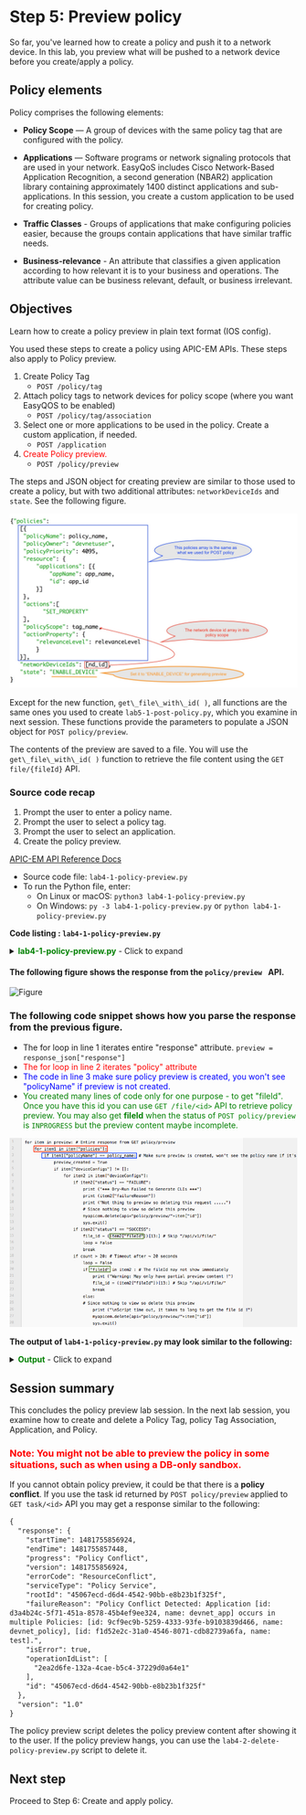 # Step 5: Preview policy

So far, you've learned how to create a policy and push it to a network device. In this lab, you preview what will be pushed to a network device before you create/apply a policy.

## Policy elements

Policy comprises the following elements:

* **Policy Scope** — A group of devices with the same policy tag that are configured with the policy.

* **Applications** — Software programs or network signaling protocols that are used in your network. EasyQoS includes Cisco Network-Based Application Recognition, a second generation (NBAR2) application library containing approximately 1400 distinct applications and sub-applications. In this session, you create a custom application to be used for creating policy.

* **Traffic Classes** - Groups of applications that make configuring policies easier, because the groups contain applications that have similar traffic needs.

* **Business-relevance** - An attribute that classifies a given application according to how relevant it is to your business and operations. The attribute value can be business relevant, default, or business irrelevant.


## Objectives

Learn how to create a policy preview in plain text format (IOS config).

You used these steps to create a policy using APIC-EM APIs. These steps also apply to Policy preview.

1. Create Policy Tag
   * `POST /policy/tag`
2. Attach policy tags to network devices for policy scope (where you want EasyQOS to be enabled)
   * `POST /policy/tag/association`
3. Select one or more applications to be used in the policy. Create a custom application, if needed.
   * `POST /application`
4. <font color='red'>Create Policy preview.</font>
   * `POST /policy/preview`


The steps and JSON object for creating preview are similar to those used to create a policy, but with two additional attributes: `networkDeviceIds` and `state`. See the following figure.

![Figure](assets/images/preview.jpg)

Except for the new function, `get\_file\_with\_id( )`, all functions are the same ones you used to create `lab5-1-post-policy.py`, which you examine in next session. These functions provide the parameters to populate a JSON object for `POST policy/preview`. <br>

The contents of the preview are saved to a file. You will use the `get\_file\_with\_id( )` function to retrieve the file content using the `GET file/{fileId}` API.<br>

### Source code recap
1. Prompt the user to enter a policy name.
2. Prompt the user to select a policy tag.
3. Prompt the user to select an application.
4. Create the policy preview.<br>

[APIC-EM API Reference Docs](https://developer.cisco.com/site/apic-em-rest-api/)

* Source code file: `lab4-1-policy-preview.py`<br>
* To run the Python file, enter:<br>
    * On Linux or macOS: `python3 lab4-1-policy-preview.py`<br>
    * On Windows: `py -3 lab4-1-policy-preview.py` or `python lab4-1-policy-preview.py`<br>

**Code listing : `lab4-1-policy-preview.py`**

<details>
<summary><font color='green'><b>lab4-1-policy-preview.py</b></font> - Click to expand</summary>

<pre><code>
"""
Script name: lab4-1-policy-preview.py
Create a policy
"""

from  apicem import \* # APIC-EM IP is assigned in apicem_config.py
import time # Need it for delay - sleep() function

########### Prompt user to enter a policy name ##############
# Stay in the loop until input is not null or is 'exit'
def enter_policy_name(ap):
    """
    This function takes user input as the policy name and checks if the name is used
    If the name is not used, the function returns the user's input

    Parameters
    ----------
    ap (object): The apic-em object defined in apicem.py

    Return:
    -------
    str : policy name
    """
    check_name = True
    p_name=""
    while check_name:
        p_name = input('=> Enter the policy name that you want to create for preview: ')
        p_name = p_name.lstrip() # Ignore leading space
        if p_name.lower() == 'exit':
            sys.exit()  
        if p_name == "":
            print ("Oops! The policy name cannot be NULL. Please try again or enter 'exit'")
        else: # Check if name is used
            check_name = False
            try:
                resp= ap.get(api="policy") # The response (result) from "GET /policy/" request
                response_json = resp.json() # Get the json-encoded content from response
                policy = response_json["response"]
            except:
                print ("Something is wrong. Cannot get the policy information")
                sys.exit()
            for item in policy:
                if p_name == item["policyName"]:
                    print ("This policy name exists. Please enter a different name !")
                    check_name = True
                    break
    return p_name

########### Prompt the user to select a policy Business-Relevance ##############

def select_relevance():
    """
    This function lists policy business relevance for user to select
    return a list related to the user's selection - [relevancy_select[?],relevancy_tag[?]]

    Parameters
    ----------
    None

    Return:
    -------
    list : [relevanceLevel,relevanceTag]
    """
    relevancy_select = [[1,"Business-Relevant"],[2,"Business-Irrelevant"],[3,"Default"]]
    relevancy_tag = ['-BR','-IR','-D']
    print (tabulate(relevancy_select, headers=['#','Policy Business Relevancy'],tablefmt="rst"),'\n')

    relevanceLevel = 'Default'
    # Stay in the loop until a tag is selected or the user selects 'exit'
    while True:
        tag_num = input('=> Enter one of the numbers shown for policy Business Relevancy: ')
        tag_num = tag_num.lstrip() # Ignore leading space
        if tag_num.lower() == 'exit':
            sys.exit()
        if tag_num.isdigit():
            if int(tag_num) in range(1,len(relevancy_select)+1):
                relevanceTag = relevancy_tag[int(tag_num)-1]
                relevanceLevel = relevancy_select[int(tag_num)-1][1]
                break
            else:
                print ("Oops! That number is out of range. Please try again or enter 'exit'")
        else:
            print ("Oops! That input is not a number. Please enter a number or enter 'exit'")
    # End of while loop

    return [relevanceLevel,relevanceTag]


def get_tag_association(ap):
    """
    This function prints out all network devices that have policy tags.
    Parameters
    ----------
    ap (object): The apic-em object defined in apicem.py

    Return:
    -------
    list : tag association list
    """
    try:
        resp = ap.get(api="policy/tag/association")
        response_json = resp.json()
        tag = response_json["response"] # Policy tags
    except:
        print ("Something went wrong while getting the policy tag !")
        sys.exit()

    # If there is a policy tag, the response will show what network device is tagged
    if tag ==[]:
        print ("No Policy tag is found")
        sys.exit()
    else:
        tag_list = []
        i=0
        for item in tag:
            if "policyTag" in item:
                if item["networkDevices"] != []: # If there is at least one network device associated
                    for item1 in item["networkDevices"]: # There could be more than one network device associated with the same tag
                        # i - Adding number in the beginning of each row
                        i+=1
                        tag_list.append([i,item["policyTag"],item1["deviceName"],item1["deviceIp"],item1["deviceId"]])
                else:
                    i+=1
                    tag_list.append([i,item["policyTag"],"","",""])
        if tag_list == []:
            print ("No policy tag association is found. There is nothing to show")
            sys.exit()
    return (tag_list)            

########### Prompt the user to select a policy tag name ##############

def select_tag(ap):
    """
    This function enables the user to select a policy tag

    Parameters
    ----------
    ap (object): The apic-em object defined in apicem.py

    Return:
    -------
    list : [tag_name,nd_id]
    """
    tag_list= get_tag_association(ap)
    print (tabulate(tag_list, headers=['#','Policy Tag associated with','Device Name','Device IP','Device ID'],tablefmt="rst"),'\n')

    # Stay in the loop until the user selects a tag or user selects 'exit'
    tag_name_idx=1
    nd_id_idx = 4
    while True:
        tag_num = input('=> Select a policy tag associated with the network device : ')
        tag_num = tag_num.lstrip() # Ignore leading spaces
        if tag_num.lower() == 'exit':
            sys.exit()
        if tag_num.isdigit():
            if int(tag_num) in range(1,len(tag_list)+1):
                nd_id = tag_list[int(tag_num)-1][nd_id_idx]
                if nd_id == "":
                    print ("Oops! This policy tag is not associated with any network device. Please try again or enter 'exit'")
                else:    
                    tag_name = tag_list[int(tag_num)-1][tag_name_idx]
                    break    
            else:
                print ("Oops! The number you entered is out of range. Please try again or enter 'exit'")
        else:
            print ("Oops! The input you entered is not a number. Please try again or enter 'exit'")
    # End of while loop
    return [tag_name,nd_id]

########## Select an application and retrieve its id #################
def select_app(ap):
    """
    This function lists all applications for the user to select
    It returns a list with application names and application ids

    Parameters
    ----------
    ap (object): An apic-em object defined in apicem.py

    Return:
    -------
    list : [app_name,app_id]
    """

    print ("** Retrieving applications may take a while. Please wait......... **\n")
    app = []
    try:
        resp= ap.get(api="application") # The response (result) from "GET /application" request
        status = resp.status_code
        response_json = resp.json() # Get the json-encoded content from the response
        app = response_json["response"]
    except:
        print ("Something is wrong. Cannot get application information")
        sys.exit()  

    if status != 200:
        print ("Response status is %s. Something is wrong !"%status)
        sys.exit()

    # Make sure there is at least one application
    if app == []:
        print ("Something went wrong while retrieving applications!")
        sys.exit()

    app_list = []
    # Extracting attributes
    for item in app:
         app_list.append([item["name"],item["instanceUuid"]])
    # Show all NBAR2 applications
    # Pretty print tabular data, needs 'tabulate' module

    print ("-------------  All default applications -------------")
    print (tabulate(app_list, headers=['application','id'],tablefmt="rst"),'\n')

    app = []
    params={"isCustom":True}
    try:
        resp= ap.get(api="application",params=params) # The response (result) from "GET /application" request
        status = resp.status_code
        response_json = resp.json() # Get the json-encoded content from response
        app = response_json["response"]
    except:
        print ("Something is wrong. Cannot get application information")
        sys.exit()  

    if status != 200:
        print ("Response status is  %s. Something is wrong !"%status)
        sys.exit()

    # Make sure there is at least one custom application
    if app == []:
        print ("** There is no custom application, select one from default ! **\n")
    else:
        short_list = []
        # Extracting attributes
        for item in app:
            short_list.append([item["name"],item["instanceUuid"]])
        print ("*************  All custom applications *************")
        print (tabulate(short_list, headers=['custom application','id'],tablefmt="rst"),'\n')

    # Prompt the user to select an application to retrieve its id
    # Stay in the loop until 'id' is assigned or user selects 'exit'

    app_id = ""
    select = True
    while select:
        app_name = input('\n=> Enter one of the application names shown(default or custom,case-sensitive) to create policy: ')
        app_name = app_name.lstrip() # Ignore leading space
        if app_name.lower() == 'exit':
            sys.exit()           
        for item in app_list:
            if app_name == item[0]: # If user_input(application name) is matched
                app_id = item[1]    # Index 1 is the application id
                select = False
                break
        if app_id == "":
            print ("Oops! The application was not found. Please try again or enter 'exit'")
    # End of while loop

    return [app_name,app_id]

def get_file_with_id(ap,id):
    """
    This function prints out the contents of the file.

    Parameters
    ----------
    ap (object): An apic-em object defined in apicem.py
    id (str): The file id

    Return:
    -------
    str: file content
    """

    try:
        resp=ap.get(api="file/"+id) # The response (result) from "GET /file/{id}" request
        status = resp.status_code
    except:
        print ("Something is wrong. Cannot get file information")
        sys.exit()  

    if status != 200:
        print ("Response status :",status)
        print (resp.text)
        sys.exit()

    return  resp.text

##########################################################################

if _\_\_name\_\_ == "\_\_main\_\_": # Only run as a script
    myapicem = apicem() # Initialize apicem instance
    policy_name = enter_policy_name(myapicem) # Policy name for preview from user's input
    relevance = select_relevance()
    relevanceLevel = relevance[0]
    tag = select_tag(myapicem) # Select a policy tag scope
    tag_name = tag[0]
    net_id = tag[1]
    app = select_app(myapicem) # Select an application
    app_name = app[0]
    app_id = app[1]

    # JSON object for POST /policy/preview

    preview_json = {
        "policies":[
             {
             "policyName": policy_name,
             "policyOwner": "admin",
             "policyPriority": 4095,
             "resource": {
                 "applications": [{"appName": app_name,"id": app_id}]
              },
              "actions":["SET_PROPERTY"],
              "policyScope": tag_name,
              "actionProperty": {"relevanceLevel": relevanceLevel}
             }
         ],
         "networkDeviceIds": [
              net_id
         ],
        "state": "ENABLE_DEVICE"
    }

    ########## Creating policy preview #############
    params={"policyScope" : tag_name}
    try:
        myapicem.post(api="policy/preview", params=params,data=preview_json,printOut=True)
    except:
        print ("Something is wrong with POST policy/preview")
        sys.exit()
    print ("Generating policy preview. Please wait.....")      
    time.sleep(2) # It takes a some time to generate the preview so wait a couple of seconds here.
    count = 0
    preview_created = False
    loop = True
    while loop:
        time.sleep(1)
        count += 1
        print ("Generating policy preview. Please wait.....")
        try:
            # Preview for this policyScope
            resp=myapicem.get(api="policy/preview",params=params,printOut = True)
            response_json = resp.json()
            preview = response_json["response"] # Policy tags
        except:
            print ("Something is wrong with GET policy preview")
            sys.exit()
        if preview == []:
            print ("Something is wrong with POST policy/preview. The preview was not created")
            sys.exit()
        for item in preview: # Entire response from GET policy/preview
            for item1 in item["policies"]:
                if item1["policyName"] == policy_name: # Make sure the preview is created, or you won't see the policy name.
                    preview_created = True
                    if item["deviceConfigs"] != []:
                        for item2 in item["deviceConfigs"]:
                            if item2["status"] == "FAILURE":
                                print ("*** Dry-Run Failed to Generate CLIs ***")
                                print (item2["failureReason"])
                                print ("Nothing to preview so deleting this request .....")                                   
                                # Because there is nothing to view, delete this preview
                                myapicem.delete(api="policy/preview/"+item["id"])
                                sys.exit()
                            if item2["status"] == "SUCCESS":
                                file_id = (item2["fileId"])[13:] # Skip "/api/v1/file/"
                                loop = False
                                break
                            if count > 30: # Timeout after ~ 30 seconds
                                loop = False
                                if "fileId" in item2 : # The fileId may not show immediately
                                    print ("Warning: May only have partial preview content !")  
                                    file_id = (item2["fileId"])[13:] # Skip "/api/v1/file/"
                                    break
                                else:
                                # Because there is nothing to view, delete this preview
                                    print ("\nScript timed out. It takes too long to get the file id !")
                                    myapicem.delete(api="policy/preview/"+item["id"])                                   
                                    sys.exit()
                    else:
                        if count > 30: # Timeout after ~ 30 seconds
                            loop = False
                            print ("\nScript timed out. It takes to long to get the file id !")
                            myapicem.delete(api="policy/preview/"+item["id"])                                   
                            sys.exit()

        if not preview_created: # The policy name is not found in all policy previews, so the preview is not created
            print ( "Policy preview is not created, a preview may already exist for this policy scope - ",tag_name)
            sys.exit()
    content = get_file_with_id(myapicem,file_id)
    print ("---------------- Policy Preview -----------------")
    print (content)
    print ("\nDeleting policy preview after presenting content.........\n")
    myapicem.delete(api="policy/preview/"+item["id"])
</code></pre>
</details>

#### The following figure shows the response from the `policy/preview ` API.

![Figure](assets/images/apic-em-policy/preview_response.jpg)

### The following code snippet shows how you parse the response from the previous figure.<br>
* The for loop in line 1 iterates entire "response" attribute. `preview = response_json["response"]`
* <font color='red'>The for loop in line 2 iterates "policy" attribute</font>
* <font color='blue'>The code in line 3 make sure policy preview is created, you won't see "policyName" if preview is not created.</font>
* <font color='green'>You created many lines of code only for one purpose - to get "fileId". Once you have this id you can use `GET /file/<id>` API to retrieve policy preview. You may also get **fileId** when the status of `POST policy/preview` is `INPROGRESS` but the preview content maybe incomplete.</font>


![Figure](assets/images/preview_code.jpg)

**The output of `lab4-1-policy-preview.py` may look similar to the following:**

<details>
<summary><font color='green'><b>Output</b></font> - Click to expand</summary>

<pre><code>
=> Enter the policy name that you want to create for preview: devnet_preview

Executing GET 'https://sandboxapicem.cisco.com/api/v1/policy'

GET 'policy' Status:  200

===  ===========================
  #  Policy Business Relevancy
===  ===========================
  1  Business-Relevant
  2  Business-Irrelevant
  3  Default
===  ===========================

=> Enter one of the numbers shown for policy Business Relevancy: 1

Executing GET 'https://sandboxapicem.cisco.com/api/v1/policy/tag/association'

GET 'policy/tag/association' Status:  200

===  ============================  ==============  ===========  ====================================
  #  Policy Tag associated with    Device Name     Device IP    Device ID
===  ============================  ==============  ===========  ====================================
  1  Branch                        CAMPUS-Core2    10.1.10.1    1b329f52-95eb-44ad-9314-55932162ab86
  2  Branch                        CAMPUS-Core1    10.1.7.1     30d39b18-9ada-4148-ad6c-2ee20975b845
  3  Branch                        CAMPUS-Dist2    10.1.11.1    4af8bf34-295f-46f4-97b7-0a2d2ea4cf22
  4  Branch                        CAMPUS-Access1  10.1.12.1    5b5ea8da-8c23-486a-b95e-7429684d25fc
  5  lab_tag
  6  ed-qos
  7  devnet_tag                    Branch-Access1  10.2.1.17    26450a30-57d8-4b56-b8f1-6fc535d67645
===  ============================  ==============  ===========  ====================================

=> Select a policy tag that is associated with the network device : 4
** Retrieving applications may take a while. Please wait......... **


Executing GET 'https://sandboxapicem.cisco.com/api/v1/application'

GET 'application' Status:  200

-------------  All default applications -------------
=============================  ====================================
application                    id
=============================  ====================================
applix                         002f18e4-9bb9-443d-bf41-fd7d22e858ed
............................
............................
=============================  ====================================


Executing GET 'https://sandboxapicem.cisco.com/api/v1/application'

GET 'application' Status:  200

*************  All custom applications *************
====================  ====================================
custom application    id
====================  ====================================
devnet_app            d3a4b24c-5f71-451a-8578-45b4ef9ee324
====================  ====================================


=> Enter one of the application names shown (default or custom,case-sensitive) to create the policy: devnet_app

Executing POST 'https://sandboxapicem.cisco.com/api/v1/policy/preview'

POST 'policy/preview' Status:  202

Response:
 {
    "response": {
        "url": "/api/v1/task/f520df1d-7ca4-4bc5-961e-58b06f906165",
        "taskId": "f520df1d-7ca4-4bc5-961e-58b06f906165"
    },
    "version": "1.0"
}
Generating policy preview. Please wait.....
Generating policy preview. Please wait.....

Executing GET 'https://sandboxapicem.cisco.com/api/v1/policy/preview'

GET 'policy/preview' Status:  200

Response:
 {
    "response": [
        {
            "networkDeviceIds": [
                "26450a30-57d8-4b56-b8f1-6fc535d67645"
            ],
            "id": "48aab752-f5b1-4589-bafd-d23d351c22aa",
            "lastUpdateTime": 0,
            "deviceConfigs": [
                {
                    "id": "66cb819b-a316-4536-abce-2c798f3072a1",
                    "lastUpdateTime": 0,
                    "fileId": "/api/v1/file/2e15d0a3-cf62-40b5-8b07-99d4f5f03bbb",
                    "operationId": "546c2de7-8b8c-4038-a831-3c2c52838bb8",
                    "deviceId": "26450a30-57d8-4b56-b8f1-6fc535d67645",
                    "createTime": 0,
                    "status": "SUCCESS"
                }
            ],
            "policies": [
                {
                    "policyPriority": 4095,
                    "resource": {
                        "applications": [
                            {
                                "appName": "devnet_app",
                                "id": "d3a4b24c-5f71-451a-8578-45b4ef9ee324"
                            }
                        ]
                    },
                    "actions": [
                        "SET_PROPERTY"
                    ],
                    "policyOwner": "admin",
                    "policyScope": "Branch",
                    "policyName": "devnet_preview",
                    "actionProperty": {
                        "pathPreferenceFlag": false,
                        "relevanceLevel": "Business-Relevant",
                        "pathControlFlag": false
                    }
                }
            ],
            "createTime": 0,
            "state": "ENABLE_DEVICE"
        }
    ],
    "version": "1.0"
}

Executing GET 'https://sandboxapicem.cisco.com/api/v1/file/2e15d0a3-cf62-40b5-8b07-99d4f5f03bbb'

GET 'file/2e15d0a3-cf62-40b5-8b07-99d4f5f03bbb' Status:  200

mls qos
interface GigabitEthernet1/0/19
srr-queue bandwidth share 1 30 35 5
priority-queue out
.................
.................
ip access-list extended prm-APIC_QOS_IN#BROADCAST__acl
remark dmp
PERMIT TCP any any eq 7777
ip access-list extended prm-APIC_QOS_IN#MM_CONF__acl
remark pcanywhere
PERMIT TCP any any eq 5631
...............
...............
ip access-list extended prm-APIC_QOS_IN#TUNNELED__acl
remark capwap-data
PERMIT UDP any any eq 5246
...............
...............
interface GigabitEthernet1/0/44
service-policy input prm-APIC_QOS_IN
exit
interface GigabitEthernet1/0/18
service-policy input prm-APIC_QOS_IN
exit
mls qos map cos-dscp 0 8 16 24 32 46 48 56
mls qos srr-queue output cos-map queue 1 threshold 3 4 5
..............
..............
mls qos queue-set output 1 threshold 4 60 80 100 400

</code></pre>
</details>

## Session summary

This concludes the policy preview lab session. In the next lab session, you examine how to create and delete a Policy Tag, policy Tag Association, Application, and Policy.

### <font color='red'> Note: You might not be able to preview the policy in some situations, such as when using a DB-only sandbox.</font><br>

If you cannot obtain policy preview, it could be that there is a **policy conflict**. If you use the task id returned by `POST policy/preview` applied to `GET task/<id>` API you may get a response similar to the following:

```
{
  "response": {
    "startTime": 1481755856924,
    "endTime": 1481755857448,
    "progress": "Policy Conflict",
    "version": 1481755856924,
    "errorCode": "ResourceConflict",
    "serviceType": "Policy Service",
    "rootId": "45067ecd-d6d4-4542-90bb-e8b23b1f325f",
    "failureReason": "Policy Conflict Detected: Application [id: d3a4b24c-5f71-451a-8578-45b4ef9ee324, name: devnet_app] occurs in multiple Policies: [id: 9cf9ec9b-5259-4333-93fe-b9103839d466, name: devnet_policy], [id: f1d52e2c-31a0-4546-8071-cdb82739a6fa, name: test].",
    "isError": true,
    "operationIdList": [
      "2ea2d6fe-132a-4cae-b5c4-37229d0a64e1"
    ],
    "id": "45067ecd-d6d4-4542-90bb-e8b23b1f325f"
  },
  "version": "1.0"
}

```

The policy preview script deletes the policy preview content after showing it to the user. If the policy preview hangs, you can use the `lab4-2-delete-policy-preview.py` script to delete it.

## Next step

Proceed to Step 6: Create and apply policy.
